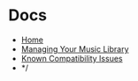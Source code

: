# Docs

- [Home](./index.md)
- [Managing Your Music Library](./library.md)
- [Known Compatibility Issues](./compatibility.md)
- */
